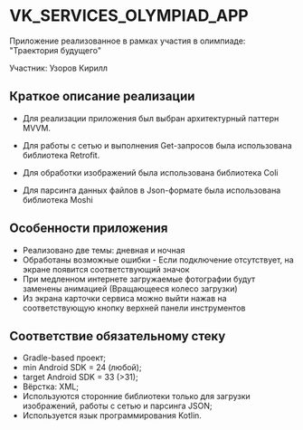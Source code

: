 # VK_SERVICES_OLYMPIAD_APP
Приложение реализованное в рамках участия в олимпиаде: "Траектория будущего" 

Участник: Узоров Кирилл 

## Краткое описание реализации
* Для реализации приложения был выбран архитектурный паттерн MVVM.

* Для работы с сетью и выполнения Get-запросов была использована библиотека Retrofit.

* Для обработки изображений была использована библиотека Coli

* Для парсинга данных файлов в Json-формате была использована библиотека Moshi

## Особенности приложения

* Реализовано две темы: дневная и ночная
* Обработаны возможные ошибки - Если подключение отсутствует, на экране появится соответствующий значок 
* При медленном интернете загружаемые фотографии будут заменены анимацией (Вращающееся колесо загрузки)
* Из экрана карточки сервиса можно выйти нажав на соответствующую кнопку верхней панели инструментов 

## Соответствие обязательному стеку

* Gradle-based проект; 
* min Android SDK = 24 (любой);
* target Android SDK = 33 (>31);
* Вёрстка: XML;
* Используются сторонние библиотеки только для загрузки изображений, работы с сетью и парсинга JSON;  
* Используется язык программирования Kotlin.




